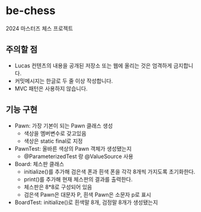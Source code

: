 # be-chess

2024 마스터즈 체스 프로젝트

## 주의할 점

- Lucas 컨텐츠의 내용을 공개된 저장소 또는 웹에 올리는 것은 엄격하게 금지합니다.
- 커밋메시지는 한글로 두 줄 이상 작성합니다.
- MVC 패턴은 사용하지 않습니다.

## 기능 구현

- Pawn: 가장 기본이 되는 Pawn 클래스 생성
    - 색상을 멤버변수로 갖고있음
    - 색상은 static final로 지정
- PawnTest: 올바른 색상의 Pawn 객체가 생성됐는지
    - @ParameterizedTest 랑 @ValueSource 사용
- Board: 체스판 클래스
    - initialize()를 추가해 검은색 폰과 흰색 폰을 각각 8개씩 가지도록 초기화한다.
    - print()를 추가해 현재 체스판의 결과를 출력한다.
    - 체스판은 8*8로 구성되어 있음
    - 검은색 Pawn은 대문자 P, 흰색 Pawn은 소문자 p로 표시
- BoardTest: initialize()로 흰색말 8개, 검정말 8개가 생성됐는지
